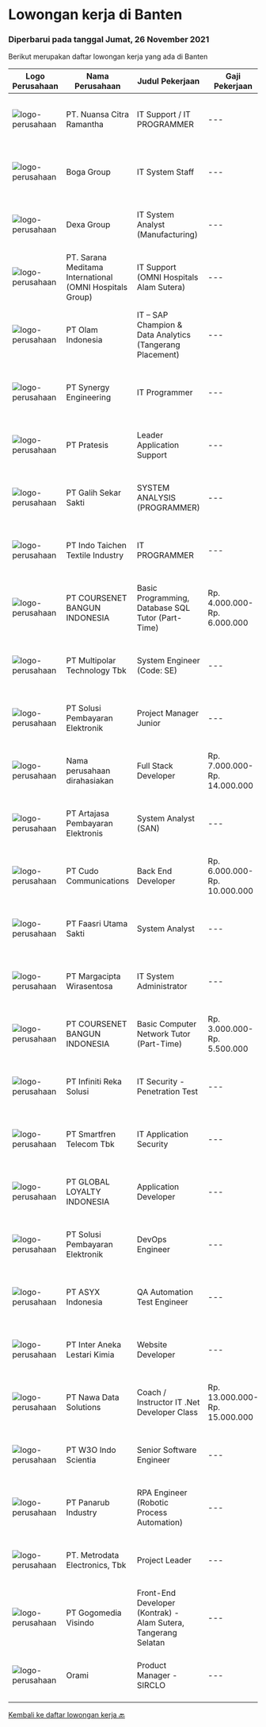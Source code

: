 
  # Lowongan kerja di Banten

  ### Diperbarui pada tanggal Jumat, 26 November 2021

  Berikut merupakan daftar lowongan kerja yang ada di Banten

  |Logo Perusahaan | Nama Perusahaan | Judul Pekerjaan | Gaji Pekerjaan | Lokasi | Deskripsi | Tanggal diunggah | Pranala |
  | -------------- | --------------- | --------------- | --------- | --------- | -------------- | ------- | ----------- |
  |![logo-perusahaan](https://image-service-cdn.seek.com.au/a877247070d46db1d65d21596203f928f55e475a/ee4dce1061f3f616224767ad58cb2fc751b8d2dc)|PT. Nuansa Citra Ramantha|IT Support / IT PROGRAMMER|---|Tangerang|IT TECHNICAL SUPPORT/PROGRAMMERNUANSA CITRA RAMANTHA, PTwww.ncr.co.idPT. Nuansa Citra Ramantha adalah perusahaan IT Nasional yang berfokus pada...|Kamis, 25 November 2021|https://www.jobstreet.co.id/id/job/it-support-it-programmer-3681957?token=0~3381bdc8-bf4c-4a51-8c23-2bda00288c49&sectionRank=1&jobId=jobstreet-id-job-3681957|
|![logo-perusahaan](https://image-service-cdn.seek.com.au/814eed81e799a808488d3efd6c004a2a005d77e1/ee4dce1061f3f616224767ad58cb2fc751b8d2dc)|Boga Group|IT System Staff|---|Tangerang|Job Description·        Memelihara dan memonitor akses, menu, promotion dll yang berkaitan dengan POS System.·        Membantu operational outlet...|Kamis, 25 November 2021|https://www.jobstreet.co.id/id/job/it-system-staff-3701807?token=0~3381bdc8-bf4c-4a51-8c23-2bda00288c49&sectionRank=2&jobId=jobstreet-id-job-3701807|
|![logo-perusahaan](https://image-service-cdn.seek.com.au/20eb5457edc7fd869c083282c179a130802d98a0/ee4dce1061f3f616224767ad58cb2fc751b8d2dc)|Dexa Group|IT System Analyst (Manufacturing)|---|Tangerang|Responsibilities: Assist in interpreting business documents and develop use cases for development team Analyze and translate business needs into...|Kamis, 25 November 2021|https://www.jobstreet.co.id/id/job/it-system-analyst-manufacturing-3701802?token=0~3381bdc8-bf4c-4a51-8c23-2bda00288c49&sectionRank=3&jobId=jobstreet-id-job-3701802|
|![logo-perusahaan](https://image-service-cdn.seek.com.au/ba01f097e0c520c953cf9f5aadfe408828c338b1/ee4dce1061f3f616224767ad58cb2fc751b8d2dc)|PT. Sarana Meditama International (OMNI Hospitals Group)|IT Support (OMNI Hospitals Alam Sutera)|---|Tangerang|Uraian Tugas:1. Menerima, memprioritaskan dan menyelesaikan permintaan bantuan IT2. Membeli hardware IT, software dan hal-hal yang berhubungan dengan...|Senin, 22 November 2021|https://www.jobstreet.co.id/id/job/it-support-omni-hospitals-alam-sutera-3697905?token=0~3381bdc8-bf4c-4a51-8c23-2bda00288c49&sectionRank=4&jobId=jobstreet-id-job-3697905|
|![logo-perusahaan](https://image-service-cdn.seek.com.au/7668f8ba6f215857c6b491a199a2476689c52d6a/ee4dce1061f3f616224767ad58cb2fc751b8d2dc)|PT Olam Indonesia|IT – SAP Champion & Data Analytics (Tangerang Placement)|---|Tangerang|Job Qualifications : Bachelor's Degree, preferably in Information Technology/Information System/Computer Science Minimum 3 years supporting corporate...|Kamis, 25 November 2021|https://www.jobstreet.co.id/id/job/it-sap-champion-data-analytics-tangerang-placement-3690858?token=0~3381bdc8-bf4c-4a51-8c23-2bda00288c49&sectionRank=5&jobId=jobstreet-id-job-3690858|
|![logo-perusahaan](https://image-service-cdn.seek.com.au/4b7d72b5a886227b06ccc748060904ce71bc4cb8/ee4dce1061f3f616224767ad58cb2fc751b8d2dc)|PT Synergy Engineering|IT Programmer|---|Banten|Requirements: 3+ years experience of web-app development using .Net, PHP Laravel, Postgresql Agile, humble, trustworthy, and a team player Rapid...|Rabu, 24 November 2021|https://www.jobstreet.co.id/id/job/it-programmer-3683928?token=0~3381bdc8-bf4c-4a51-8c23-2bda00288c49&sectionRank=6&jobId=jobstreet-id-job-3683928|
|![logo-perusahaan](https://image-service-cdn.seek.com.au/421c856f23940be4838215824b159b7a59690cd5/ee4dce1061f3f616224767ad58cb2fc751b8d2dc)|PT Pratesis|Leader Application Support|---|Tangerang|ObjectiveManage the performance of the Product Support Team and ensure that Service Level Agreements are achieved as set by the business. Ensure the...|Kamis, 25 November 2021|https://www.jobstreet.co.id/id/job/leader-application-support-3692029?token=0~3381bdc8-bf4c-4a51-8c23-2bda00288c49&sectionRank=7&jobId=jobstreet-id-job-3692029|
|![logo-perusahaan](https://image-service-cdn.seek.com.au/fca2de65d69d1fdd1ffd673d075eb7eac1ba075d/ee4dce1061f3f616224767ad58cb2fc751b8d2dc)|PT Galih Sekar Sakti|SYSTEM ANALYSIS (PROGRAMMER)|---|Tangerang|Persyaratan:1.        Pendidikan S1 Komputer Akuntansi2.        Usia Maksimal 30 Tahun3.        Berpengalaman &amp; Menguasai System Akuntansi &amp;...|Kamis, 25 November 2021|https://www.jobstreet.co.id/id/job/system-analysis-programmer-3691467?token=0~3381bdc8-bf4c-4a51-8c23-2bda00288c49&sectionRank=8&jobId=jobstreet-id-job-3691467|
|![logo-perusahaan](https://image-service-cdn.seek.com.au/d27468ae5533bc19b08e389f88f1a7f2e90a1596/ee4dce1061f3f616224767ad58cb2fc751b8d2dc)|PT Indo Taichen Textile Industry|IT PROGRAMMER|---|Tangerang|Jobdesc: Handle Full Stack develop to departement request Develop, maintain and support web application existing &amp; new project Create a web...|Rabu, 24 November 2021|https://www.jobstreet.co.id/id/job/it-programmer-3699887?token=0~3381bdc8-bf4c-4a51-8c23-2bda00288c49&sectionRank=9&jobId=jobstreet-id-job-3699887|
|![logo-perusahaan](https://image-service-cdn.seek.com.au/38958c8a626230eb27553fe38ab5d8a8b5f66466/ee4dce1061f3f616224767ad58cb2fc751b8d2dc)|PT COURSENET BANGUN INDONESIA|Basic Programming, Database SQL Tutor (Part-Time)|Rp. 4.000.000-Rp. 6.000.000|Jakarta Barat|WE ARE LOOKING FOR CANDIDATE AS COACH FOR BASIC PROGRAMMING (C &amp; JAVA) AND SQL DATABASE.TEACHING TIME IS ONLY ON SATURDAY AND SUNDAY, OR WEEKDAYS...|Kamis, 25 November 2021|https://www.jobstreet.co.id/id/job/basic-programming-database-sql-tutor-part-time-3692248?token=0~3381bdc8-bf4c-4a51-8c23-2bda00288c49&sectionRank=10&jobId=jobstreet-id-job-3692248|
|![logo-perusahaan](https://image-service-cdn.seek.com.au/fac8ec91dcc0012b551a1f20f6d2707a1f7be282/ee4dce1061f3f616224767ad58cb2fc751b8d2dc)|PT Multipolar Technology Tbk|System Engineer (Code: SE)|---|Tangerang|Implementation of IBM Products (Systems &amp; Servers) Provide solution and design for IBM Products (Systems &amp; Servers) Provide High Availability...|Kamis, 25 November 2021|https://www.jobstreet.co.id/id/job/system-engineer-code%3A-se-3691887?token=0~3381bdc8-bf4c-4a51-8c23-2bda00288c49&sectionRank=11&jobId=jobstreet-id-job-3691887|
|![logo-perusahaan](https://image-service-cdn.seek.com.au/0401c56e928487d2f29123172ea6acb5d2a335c6/ee4dce1061f3f616224767ad58cb2fc751b8d2dc)|PT Solusi Pembayaran Elektronik|Project Manager Junior|---|Tangerang|Hi SPEcial People!We're looking for Project Manager Junior who passionate in Fintech Industry, update with technologies and able to work with the...|Kamis, 25 November 2021|https://www.jobstreet.co.id/id/job/project-manager-junior-3691500?token=0~3381bdc8-bf4c-4a51-8c23-2bda00288c49&sectionRank=12&jobId=jobstreet-id-job-3691500|
|![logo-perusahaan](https://us.123rf.com/450wm/pavelstasevich/pavelstasevich1811/pavelstasevich181101027/112815900-stock-vector-no-image-available-icon-flat-vector.jpg?ver=6)|Nama perusahaan dirahasiakan|Full Stack Developer|Rp. 7.000.000-Rp. 14.000.000|Banten|-Developing front end website architecture.-Designing user interactions on web pages.-Developing back end website applications.-Creating servers and...|Kamis, 25 November 2021|https://www.jobstreet.co.id/id/job/full-stack-developer-3686026?token=0~3381bdc8-bf4c-4a51-8c23-2bda00288c49&sectionRank=13&jobId=jobstreet-id-job-3686026|
|![logo-perusahaan](https://image-service-cdn.seek.com.au/55aded1287383eeeb6207d2664b4836add413aaf/ee4dce1061f3f616224767ad58cb2fc751b8d2dc)|PT Artajasa Pembayaran Elektronis|System Analyst (SAN)|---|Tangerang|Responsibilities: Deploy, maintain, and troubleshoot core business applications, including application servers, associated hardware, endpoints, and...|Rabu, 24 November 2021|https://www.jobstreet.co.id/id/job/system-analyst-san-3699795?token=0~3381bdc8-bf4c-4a51-8c23-2bda00288c49&sectionRank=14&jobId=jobstreet-id-job-3699795|
|![logo-perusahaan](https://image-service-cdn.seek.com.au/c59539a986780080b9b185acaa9119150e9c8af1/ee4dce1061f3f616224767ad58cb2fc751b8d2dc)|PT Cudo Communications|Back End Developer|Rp. 6.000.000-Rp. 10.000.000|Tangerang|Perusahaan IT Software Solution, mengajak anda untuk bergabung.PERSYARATAN: Minimal 1 tahun Go-Lang Minimal 2-4 tahun Bahasa pemograman lainnya...|Kamis, 25 November 2021|https://www.jobstreet.co.id/id/job/back-end-developer-3691179?token=0~3381bdc8-bf4c-4a51-8c23-2bda00288c49&sectionRank=15&jobId=jobstreet-id-job-3691179|
|![logo-perusahaan](https://image-service-cdn.seek.com.au/e3cc05428077451f1eb4ae56c42746792409bca3/ee4dce1061f3f616224767ad58cb2fc751b8d2dc)|PT Faasri Utama Sakti|System Analyst|---|Tangerang|Responsibilities:ü Deploy, maintain, and troubleshoot core business applications, including application servers, associated hardware, endpoints, and...|Rabu, 24 November 2021|https://www.jobstreet.co.id/id/job/system-analyst-3699916?token=0~3381bdc8-bf4c-4a51-8c23-2bda00288c49&sectionRank=16&jobId=jobstreet-id-job-3699916|
|![logo-perusahaan](https://image-service-cdn.seek.com.au/7070c37918a57f47df7c878fbefbf58797b5957d/ee4dce1061f3f616224767ad58cb2fc751b8d2dc)|PT Margacipta Wirasentosa|IT System Administrator|---|Cikupa|Kualifikasi : Pendidikan minimal S1 Teknologi Informasi Familiar dengan Linux &amp; Windows Server Memiliki kemampuan konfigurasi server Detail...|Senin, 22 November 2021|https://www.jobstreet.co.id/id/job/it-system-administrator-3697204?token=0~3381bdc8-bf4c-4a51-8c23-2bda00288c49&sectionRank=17&jobId=jobstreet-id-job-3697204|
|![logo-perusahaan](https://image-service-cdn.seek.com.au/38958c8a626230eb27553fe38ab5d8a8b5f66466/ee4dce1061f3f616224767ad58cb2fc751b8d2dc)|PT COURSENET BANGUN INDONESIA|Basic Computer Network Tutor (Part-Time)|Rp. 3.000.000-Rp. 5.500.000|Jakarta Barat|WE ARE LOOKING FOR CANDIDATE AS COACH FOR BASIC COMPUTER NETWORKTEACHING TIME IS ONLY ON SATURDAY AND SUNDAY, OR WEEKDAYS NIGHTJob Description: Review...|Rabu, 24 November 2021|https://www.jobstreet.co.id/id/job/basic-computer-network-tutor-part-time-3700391?token=0~3381bdc8-bf4c-4a51-8c23-2bda00288c49&sectionRank=18&jobId=jobstreet-id-job-3700391|
|![logo-perusahaan](https://image-service-cdn.seek.com.au/0abb5781b454d4726c24cebcf20fe2940f34a7c4/ee4dce1061f3f616224767ad58cb2fc751b8d2dc)|PT Infiniti Reka Solusi|IT Security - Penetration Test|---|Tangerang|Job Description: Conduct security assessments such as penetration tests and vulnerability assessments. Perform Whitebox/Graybox testing of Web/Mobile...|Rabu, 24 November 2021|https://www.jobstreet.co.id/id/job/it-security-penetration-test-3694004?token=0~3381bdc8-bf4c-4a51-8c23-2bda00288c49&sectionRank=19&jobId=jobstreet-id-job-3694004|
|![logo-perusahaan](https://image-service-cdn.seek.com.au/e33a62a047a936b13377186fb2f8be447b852b49/ee4dce1061f3f616224767ad58cb2fc751b8d2dc)|PT Smartfren Telecom Tbk|IT Application Security|---|Tangerang|Job Description: Perform application security assessment/penetration testing on new application and existing application Serve as a subject matter...|Selasa, 23 November 2021|https://www.jobstreet.co.id/id/job/it-application-security-3698674?token=0~3381bdc8-bf4c-4a51-8c23-2bda00288c49&sectionRank=20&jobId=jobstreet-id-job-3698674|
|![logo-perusahaan](https://image-service-cdn.seek.com.au/95cd0784468c268fc4f9348448140f01ea2254ab/ee4dce1061f3f616224767ad58cb2fc751b8d2dc)|PT GLOBAL LOYALTY INDONESIA|Application Developer|---|Tangerang|Job Description: Create, maintain, and improve highly concurrent systems Be part of a team and collaborate across teams Write clean code using the...|Kamis, 25 November 2021|https://www.jobstreet.co.id/id/job/application-developer-3691006?token=0~3381bdc8-bf4c-4a51-8c23-2bda00288c49&sectionRank=21&jobId=jobstreet-id-job-3691006|
|![logo-perusahaan](https://image-service-cdn.seek.com.au/0401c56e928487d2f29123172ea6acb5d2a335c6/ee4dce1061f3f616224767ad58cb2fc751b8d2dc)|PT Solusi Pembayaran Elektronik|DevOps Engineer|---|Tangerang|Hi SPEcial People!We're looking for Dev Ops Engineer who passionate in Fintech Industry, update with technologies and able to work with the team. Find...|Kamis, 25 November 2021|https://www.jobstreet.co.id/id/job/devops-engineer-3685670?token=0~3381bdc8-bf4c-4a51-8c23-2bda00288c49&sectionRank=22&jobId=jobstreet-id-job-3685670|
|![logo-perusahaan](https://image-service-cdn.seek.com.au/46558c0d74e7814f9e8ee802163a01ed4c2ea4bb/ee4dce1061f3f616224767ad58cb2fc751b8d2dc)|PT ASYX Indonesia|QA Automation Test Engineer|---|Surabaya|The QA automation test engineer designs automated tests to validate the functionality of web and mobile applications. The QA automation test engineer...|Rabu, 24 November 2021|https://www.jobstreet.co.id/id/job/qa-automation-test-engineer-3683533?token=0~3381bdc8-bf4c-4a51-8c23-2bda00288c49&sectionRank=23&jobId=jobstreet-id-job-3683533|
|![logo-perusahaan](https://image-service-cdn.seek.com.au/1dbb3ef1bfe3ae205e8246e38e1c40dac2e11b8b/ee4dce1061f3f616224767ad58cb2fc751b8d2dc)|PT Inter Aneka Lestari Kimia|Website Developer|---|Tangerang|Job Duties and responsibility The Web Developer uses expertise and experience to produce development work on a wide variety of web...|Senin, 22 November 2021|https://www.jobstreet.co.id/id/job/website-developer-3697664?token=0~3381bdc8-bf4c-4a51-8c23-2bda00288c49&sectionRank=24&jobId=jobstreet-id-job-3697664|
|![logo-perusahaan](https://image-service-cdn.seek.com.au/562c83b2436ce4afeba686139d00421526838c1c/ee4dce1061f3f616224767ad58cb2fc751b8d2dc)|PT Nawa Data Solutions|Coach / Instructor IT .Net Developer Class|Rp. 13.000.000-Rp. 15.000.000|Tangerang|Deskripsi PekerjaanPERHATIAN PARA INSTRUCTOR / COACH DI JAKARTA, TANGERANG DAN SEKITARNYA! Anda memiliki passion untuk MENGAJAR?Menyukai tantangan...|Rabu, 24 November 2021|https://www.jobstreet.co.id/id/job/coach-instructor-it-net-developer-class-3700605?token=0~3381bdc8-bf4c-4a51-8c23-2bda00288c49&sectionRank=25&jobId=jobstreet-id-job-3700605|
|![logo-perusahaan](https://image-service-cdn.seek.com.au/84c7203596a92c21a00cf65c63f0e6534ef13a9b/ee4dce1061f3f616224767ad58cb2fc751b8d2dc)|PT W3O Indo Scientia|Senior Software Engineer|---|Banten|We are looking for experienced senior developers to be responsible for overseeing junior developers on projects and supporting various development...|Kamis, 25 November 2021|https://www.jobstreet.co.id/id/job/senior-software-engineer-3691678?token=0~3381bdc8-bf4c-4a51-8c23-2bda00288c49&sectionRank=26&jobId=jobstreet-id-job-3691678|
|![logo-perusahaan](https://image-service-cdn.seek.com.au/6805deeddbe6260fe460026881f68b6f783992c0/ee4dce1061f3f616224767ad58cb2fc751b8d2dc)|PT Panarub Industry|RPA Engineer (Robotic Process Automation)|---|Tangerang|Job Descriptions: Collaborates with RPA stakeholders to develop RPA solutions to meet organization-wide business process automation goals and...|Rabu, 24 November 2021|https://www.jobstreet.co.id/id/job/rpa-engineer-robotic-process-automation-3700670?token=0~3381bdc8-bf4c-4a51-8c23-2bda00288c49&sectionRank=27&jobId=jobstreet-id-job-3700670|
|![logo-perusahaan](https://image-service-cdn.seek.com.au/0d75518309b56a3cff39daa569b0ba02cc7a22f2/ee4dce1061f3f616224767ad58cb2fc751b8d2dc)|PT. Metrodata Electronics, Tbk|Project Leader|---|Tangerang|Hi! We're hiring for IT Team Leader/ Project Leader!Qualifications: Experienced in handle Managed services project at least 5 years Ability to manage...|Rabu, 24 November 2021|https://www.jobstreet.co.id/id/job/project-leader-3700756?token=0~3381bdc8-bf4c-4a51-8c23-2bda00288c49&sectionRank=28&jobId=jobstreet-id-job-3700756|
|![logo-perusahaan](https://image-service-cdn.seek.com.au/fe11713db0f216a6613f4a261c760a445ead86be/ee4dce1061f3f616224767ad58cb2fc751b8d2dc)|PT Gogomedia Visindo|Front-End Developer (Kontrak) - Alam Sutera, Tangerang Selatan|---|Tangerang|Deskripsi Pekerjaan Membangun aplikasi web yg responsif dan user friendly. Kriteria : Usia 24 s.d 35 Tahun Memiliki pengalaman di posisi yang sama min...|Rabu, 24 November 2021|https://www.jobstreet.co.id/id/job/front-end-developer-kontrak-alam-sutera-tangerang-selatan-3684442?token=0~3381bdc8-bf4c-4a51-8c23-2bda00288c49&sectionRank=29&jobId=jobstreet-id-job-3684442|
|![logo-perusahaan](https://image-service-cdn.seek.com.au/5665bd4fde839b0909a79c4061baca3eb4f22607/ee4dce1061f3f616224767ad58cb2fc751b8d2dc)|Orami|Product Manager - SIRCLO|---|Tangerang|Responsibilities: Work closely with engineering teams to get high-quality products and features throughout the software development life cycle (build,...|Rabu, 24 November 2021|https://www.jobstreet.co.id/id/job/product-manager-sirclo-3689339?token=0~3381bdc8-bf4c-4a51-8c23-2bda00288c49&sectionRank=30&jobId=jobstreet-id-job-3689339|


  [Kembali ke daftar lowongan kerja 🔙](../README.md#daftar-lowongan-kerja)
  